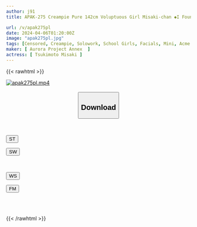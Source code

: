 ```yaml
---
author: j91
title: APAK-275 Creampie Pure 142cm Voluptuous Girl Misaki-chan ◆I Found A Suspicious Country Girl◆ First Experience Of Demon Piston Orgasm ♂ | Off Paco Girl And Hotel Cage Lewd Climax SEX Tsukimoto Misaki

url: /v/apak275pl
date: 2024-04-06T01:20:00Z
image: "apak275pl.jpg"
tags: [Censored, Creampie, Solowork, School Girls, Facials, Mini, Acme · Orgasm	]
maker: [ Aurora Project Annex  ]
actress: [ Tsukimoto Misaki ]
---
```



{{< rawhtml >}}

<div class="video" data-videoid="Ry9yWOyAljfdQmJ">
    <a href="javascript:;">
        <img src="/v/apak275pl/apak275pl.jpg" width="WIDTH" height="HEIGHT" alt="apak275pl.mp4" loading="lazy">
    </a>
</div>

<script type="text/javascript" src="https://j91.asia/asset/on-demand-st.js"></script>

<br>
  <link rel="stylesheet" href="https://j91.asia/asset/bs5.css">
  
  <center>
  <button class="btn btn-primary" type="button" data-bs-toggle="collapse" data-bs-target=".multi-collapse" aria-expanded="false" aria-controls="multiCollapseExample1 multiCollapseExample2"><h2>Download</h2></button></center>
</p>
<div class="row">
  <div class="col">
    <div class="collapse multi-collapse" id="multiCollapseExample1">
      <div class="card card-body">
	      	      <br>
<div class="buttons">  
<p><a href="https://streamtape.to/v/Ry9yWOyAljfdQmJ" target="_blank"><button class="btn-hover color-3"><i class="fa fa-download"></i> ST</button></a></p>
<p><a href="https://asnwish.com/ufo6547o1b4b" target="_blank"><button class="btn-hover color-2"><i class="fa fa-download"></i> SW</button></a></p></div>
    </div>
  </div>
</div>
  <div class="col">
    <div class="collapse multi-collapse" id="multiCollapseExample2">
      <div class="card card-body">
	      <br>
<div class="buttons">
<p><a href="https://wolfstream.tv/5ll5di9gr6oh"><button class="btn-hover color-9"><i class="fa fa-download"></i> WS</button></a></p>
<p><a href="https://filemoon.sx/d/ith5o8dernep"><button class="btn-hover color-8"><i class="fa fa-download"></i> FM</button></a></p></div>
<br><br>
      </div>
    </div>
  </div>
</div>

{{< /rawhtml >}}